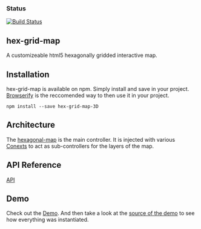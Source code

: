 ### Status
[![Build Status](https://travis-ci.org/chad-autry/hex-grid-map-3D.svg?branch=master)](https://travis-ci.org/chad-autry/hex-grid-map-3D)

## hex-grid-map

A customizeable html5 hexagonally gridded interactive map.

## Installation

hex-grid-map is available on npm.
Simply install and save in your project. [Browserify](http://browserify.org/) is the reccomended way to then use it in your project.
```
npm install --save hex-grid-map-3D
```

## Architecture

The [hexagonal-map](http://chad-autry.github.io/hex-grid-map/#/jsdoc/module-hexagonal-map-3D?anchor=hexagonal-map#hexagonal-map) is the main controller. It is injected with various [Conexts](http://chad-autry.github.io/hex-grid-map-3D/#/jsdoc/Context?anchor=Context#Context) to act as sub-controllers for the layers of the map.

## API Reference

[API](http://chad-autry.github.io/hex-grid-map-3D/#/jsdoc)

## Demo

Check out the [Demo](http://chad-autry.github.io/hex-grid-map-3D/#/demo). And then take a look at the [source of the demo](https://github.com/chad-autry/hex-grid-map-3D/blob/master/gh-pages/src/app/demo/demo.js) to see how everything was instantiated.
